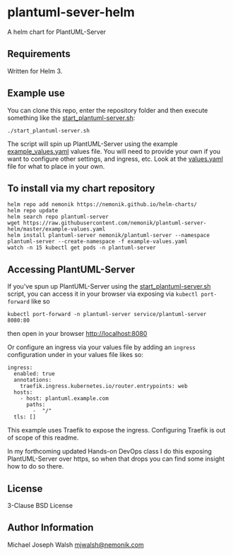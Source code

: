 # plantuml-sever-helm

A helm chart for PlantUML-Server

## Requirements

Written for Helm 3.

## Example use

You can clone this repo, enter the repository folder and then execute something like the [start_plantuml-server.sh](start_plantuml-server.sh):

```
./start_plantuml-server.sh
```

The script will spin up PlantUML-Server using the example [example_values.yaml](example_values.yaml) values file. You will need
to provide your own if you want to configure other settings, and ingress, etc. Look at the [values.yaml](values.yaml) file
for what to place in your own.

## To install via my chart repository

```
helm repo add nemonik https://nemonik.github.io/helm-charts/
helm repo update
helm search repo plantuml-server
wget https://raw.githubusercontent.com/nemonik/plantuml-server-helm/master/example-values.yaml
helm install plantuml-server nemonik/plantuml-server --namespace plantuml-server --create-namespace -f example-values.yaml
watch -n 15 kubectl get pods -n plantuml-server
```

## Accessing PlantUML-Server

If you've spun up PlantUML-Server using the [start_plantuml-server.sh](start_plantuml-server.sh) script, you can access it in your
browser via exposing via `kubectl port-forward` like so

```
kubectl port-forward -n plantuml-server service/plantuml-server 8080:80
```

then open in your browser [http://localhost:8080](http://localhost:8080)

Or configure an ingress via your values file by adding an `ingress` configuration under
in your values file likes so:

```
ingress:
  enabled: true
  annotations:
    traefik.ingress.kubernetes.io/router.entrypoints: web
  hosts:
    - host: plantuml.example.com
      paths:
        -  "/"
  tls: []
```

This example uses Traefik to expose the ingress. Configuring Traefik is out of scope of this
readme.

In my forthcoming updated Hands-on DevOps class I do this exposing PlantUML-Server over https, so when that
drops you can find some insight how to do so there.

## License

3-Clause BSD License

## Author Information

Michael Joseph Walsh <mjwalsh@nemonik.com>
